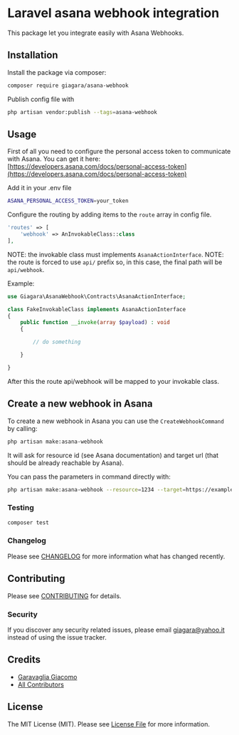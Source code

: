 # Laravel asana webhook integration

This package let you integrate easily with Asana Webhooks.

## Installation

Install the package via composer:

```bash
composer require giagara/asana-webhook
```

Publish config file with

```bash
php artisan vendor:publish --tags=asana-webhook
```

## Usage

First of all you need to configure the personal access token to communicate with Asana.
You can get it here: [https://developers.asana.com/docs/personal-access-token](https://developers.asana.com/docs/personal-access-token)

Add it in your .env file

```bash
ASANA_PERSONAL_ACCESS_TOKEN=your_token
```

Configure the routing by adding items to the `route` array in config file.

```php
'routes' => [
    'webhook' => AnInvokableClass::class
],
```

NOTE: the invokable class must implements `AsanaActionInterface`.
NOTE: the route is forced to use `api/` prefix so, in this case, the final path will be `api/webhook`.

Example: 
```php
use Giagara\AsanaWebhook\Contracts\AsanaActionInterface;

class FakeInvokableClass implements AsanaActionInterface
{
    public function __invoke(array $payload) : void
    {

        // do something

    }

}
```

After this the route api/webhook will be mapped to your invokable class.

## Create a new webhook in Asana

To create a new webhook in Asana you can use the `CreateWebhookCommand` by calling:

```bash
php artisan make:asana-webhook
```

It will ask for resource id (see Asana documentation) and target url (that should be already reachable by Asana).

You can pass the parameters in command directly with:

```bash
php artisan make:asana-webhook --resource=1234 --target=https://example.com/api/webhook
```


### Testing

```bash
composer test
```

### Changelog

Please see [CHANGELOG](CHANGELOG.md) for more information what has changed recently.

## Contributing

Please see [CONTRIBUTING](CONTRIBUTING.md) for details.

### Security

If you discover any security related issues, please email giagara@yahoo.it instead of using the issue tracker.

## Credits

-   [Garavaglia Giacomo](https://github.com/giagara)
-   [All Contributors](../../contributors)

## License

The MIT License (MIT). Please see [License File](LICENSE.md) for more information.
